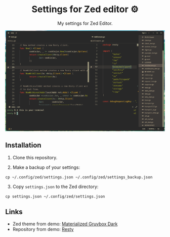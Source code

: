 <div align="center">

# Settings for Zed editor ⚙️

My settings for Zed Editor.

![demo](./.github/assets/demo.png)

</div>

## Installation

1. Clone this repository.

2. Make a backup of your settings:

```shell
cp ~/.config/zed/settings.json ~/.config/zed/settings_backup.json
```

3. Copy `settings.json` to the Zed directory:

```shell
cp settings.json ~/.config/zed/settings.json
```

## Links

- Zed theme from demo: [Materialized Gruvbox Dark](https://github.com/arimatakao/materialized-gruvbox-dark-zed-theme)
- Repository from demo: [Resty](https://github.com/go-resty/resty)
